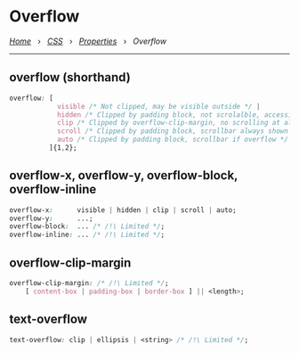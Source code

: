 # Overflow

*[Home](../README.md)* &nbsp; › &nbsp;
*[CSS](./css.md)* &nbsp; › &nbsp;
*[Properties](./properties.md)* &nbsp; › &nbsp;
*Overflow*

---

## overflow (shorthand)

```css
overflow: [
            visible /* Not clipped, may be visible outside */ |
            hidden /* Clipped by padding block, not scrolalble, accessible programmatically */ |
            clip /* Clipped by overflow-clip-margin, no scrolling at all */
            scroll /* Clipped by padding block, scrollbar always shown */
            auto /* Clipped by padding block, scrollbar if overflow */
          ]{1,2};
```

## overflow-x, overflow-y, overflow-block, overflow-inline

```css
overflow-x:      visible | hidden | clip | scroll | auto;
overflow-y:      ...;
overflow-block:  ... /* /!\ Limited */;
overflow-inline: ... /* /!\ Limited */;
```

## overflow-clip-margin

```css
overflow-clip-margin: /* /!\ Limited */;
    [ content-box | padding-box | border-box ] || <length>;
```

## text-overflow

```css
text-overflow: clip | ellipsis | <string> /* /!\ Limited */;
```

